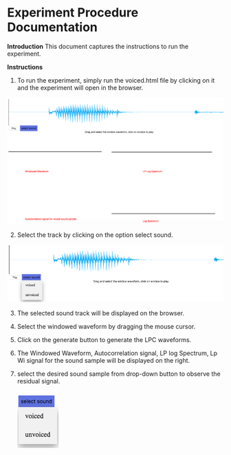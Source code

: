 # Experiment	Procedure	Documentation

**Introduction**
This	document	captures	the	instructions	to	run	the	experiment.

**Instructions**

1. To run the experiment, simply run the voiced.html file by clicking on it and the experiment	will	open	in	the	browser.

![](/SRIP/media/images/start.png)

2. 	Select the track by clicking on the option select sound.

![](/SRIP/media/images/select.png)

3. The selected sound track will be displayed on the browser.

4. Select the windowed waveform by dragging the mouse cursor. 

4. Click on the generate button to generate the LPC waveforms.

5. The Windowed Waveform, Autocorrelation signal, LP log Spectrum, Lp Wi signal for the sound sample will be displayed on the right.


6. select the desired sound sample from drop-down button to observe the residual signal.
 
   ![](SRIP/media/images/sound.png)